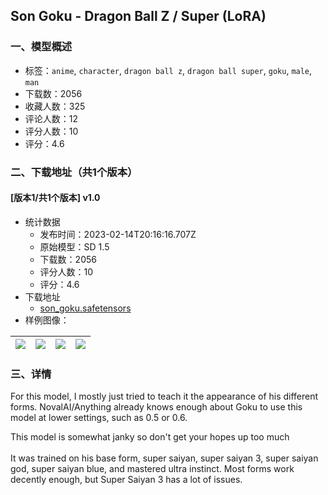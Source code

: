 ## Son Goku - Dragon Ball Z / Super (LoRA)
### 一、模型概述

- 标签：`anime`, `character`, `dragon ball z`, `dragon ball super`, `goku`, `male`, `man`
- 下载数：2056
- 收藏人数：325
- 评论人数：12
- 评分人数：10
- 评分：4.6

### 二、下载地址（共1个版本）

#### [版本1/共1个版本] v1.0

- 统计数据
  - 发布时间：2023-02-14T20:16:16.707Z
  - 原始模型：SD 1.5
  - 下载数：2056
  - 评分人数：10
  - 评分：4.6
- 下载地址
  - [son_goku.safetensors](https://civitai.com/api/download/models/10502)
- 样例图像：

| <img src="https://image.civitai.com/xG1nkqKTMzGDvpLrqFT7WA/5ab37ecf-3d03-4962-6d37-a66934af6c00/width=450/102204.jpeg" /> | <img src="https://image.civitai.com/xG1nkqKTMzGDvpLrqFT7WA/cb9ff351-e949-4ebb-3b3c-6543d954bf00/width=450/102208.jpeg" /> | <img src="https://image.civitai.com/xG1nkqKTMzGDvpLrqFT7WA/dfd3b8f9-674a-45ce-4663-4c0b0ebd4500/width=450/102207.jpeg" /> | <img src="https://image.civitai.com/xG1nkqKTMzGDvpLrqFT7WA/3e2d5e0e-e3c8-46a7-9e01-1879a5475600/width=450/102206.jpeg" /> |
| ---- | ---- | ---- | ---- |


### 三、详情
<p>For this model, I mostly just tried to teach it the appearance of his different forms. NovalAI/Anything already knows enough about Goku to use this model at lower settings, such as 0.5 or 0.6. </p><p></p><p>This model is somewhat janky so don't get your hopes up too much<br /><br />It was trained on his base form, super saiyan, super saiyan 3, super saiyan god, super saiyan blue, and mastered ultra instinct. Most forms work decently enough, but Super Saiyan 3 has a lot of issues.</p>